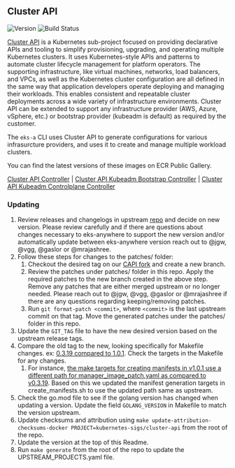 ## **Cluster API**
![Version](https://img.shields.io/badge/version-v1.0.1-blue)
![Build Status](https://codebuild.us-west-2.amazonaws.com/badges?uuid=eyJlbmNyeXB0ZWREYXRhIjoiQVZ3TDBZZVVXZUZiVmtqLzVoOVcrV2FaMmxRRzJXRmJCRlZtQkNodXdWZ0FrNm0zQ3l5UzNqTkdsQXgwdzc0bTBZc1RIcjBhMUVFbEhIK3d2VDVPek1rPSIsIml2UGFyYW1ldGVyU3BlYyI6IkVuOGJxNXBPZEtDek81Q3giLCJtYXRlcmlhbFNldFNlcmlhbCI6MX0%3D&branch=main)

[Cluster API](https://github.com/kubernetes-sigs/cluster-api) is a Kubernetes sub-project focused on providing declarative APIs and tooling to simplify provisioning, upgrading, and operating multiple Kubernetes clusters. It uses Kubernetes-style APIs and patterns to automate cluster lifecycle management for platform operators. The supporting infrastructure, like virtual machines, networks, load balancers, and VPCs, as well as the Kubernetes cluster configuration are all defined in the same way that application developers operate deploying and managing their workloads. This enables consistent and repeatable cluster deployments across a wide variety of infrastructure environments. Cluster API can be extended to support any infrastructure provider (AWS, Azure, vSphere, etc.) or bootstrap provider (kubeadm is default) as required by the customer.

The `eks-a` CLI uses Cluster API to generate configurations for various infrasurcture providers, and uses it to create and manage multiple workload clusters.

You can find the latest versions of these images on ECR Public Gallery.

[Cluster API Controller](https://gallery.ecr.aws/eks-anywhere/kubernetes-sigs/cluster-api/cluster-api-controller) | 
[Cluster API Kubeadm Bootstrap Controller](https://gallery.ecr.aws/eks-anywhere/kubernetes-sigs/cluster-api/kubeadm-bootstrap-controller) | 
[Cluster API Kubeadm Controlplane Controller](https://gallery.ecr.aws/eks-anywhere/kubernetes-sigs/cluster-api/kubeadm-control-plane-controller)

### Updating

1. Review releases and changelogs in upstream [repo](https://github.com/kubernetes-sigs/cluster-api) and decide on new version.
   Please review carefully and if there are questions about changes necessary to eks-anywhere to support the new version
   and/or automatically update between eks-anywhere version reach out to @jgw, @vgg, @gaslor or @mrajashree.
1. Follow these steps for changes to the patches/ folder:
   1. Checkout the desired tag on our [CAPI fork](https://github.com/mrajashree/cluster-api) and create a new branch.
   1. Review the patches under patches/ folder in this repo. Apply the required patches to the new branch created in the above step. Remove any patches that are either
   merged upstream or no longer needed. Please reach out to @jgw, @vgg, @gaslor or @mrajashree if there are any questions regarding keeping/removing patches.
   1. Run `git format-patch <commit>`, where `<commit>` is the last upstream commit on that tag. Move the generated patches under the patches/ folder in this repo.
1. Update the `GIT_TAG` file to have the new desired version based on the upstream release tags.
1. Compare the old tag to the new, looking specifically for Makefile changes.
   ex: [0.3.19 compared to 1.0.1](https://github.com/kubernetes-sigs/cluster-api/compare/v0.3.19...v1.0.1). Check the targets in the Makefile
   for any changes.
   1. For instance, [the make targets for creating manifests in v1.0.1 use a different path for manager_image_patch.yaml as compared to v0.3.19](https://github.com/kubernetes-sigs/cluster-api/commit/280db9a796d5e1c2b3b75aa3036fcfe44f669909#diff-76ed074a9305c04054cdebb9e9aad2d818052b07091de1f20cad0bbac34ffb52L368-L375).
   Based on this we updated the manifest generation targets in create_manifests.sh to use the updated path same as upstream.
1. Check the go.mod file to see if the golang version has changed when updating a version. Update the field `GOLANG_VERSION` in
   Makefile to match the version upstream.
1. Update checksums and attribution using `make update-attribution-checksums-docker PROJECT=kubernetes-sigs/cluster-api` from the root of the repo.
1. Update the version at the top of this Readme.
1. Run `make generate` from the root of the repo to update the UPSTREAM_PROJECTS.yaml file.